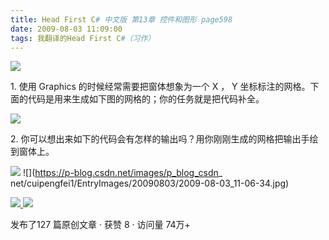 ```yaml
---
title: Head First C# 中文版 第13章 控件和图形 page598
date: 2009-08-03 11:09:00
tags: 我翻译的Head First C#（习作）
---
```

![](https://p-blog.csdn.net/images/p_blog_csdn_net/cuipengfei1/EntryImages/20090803/2009-08-03_11-02-04.jpg)

1\.  使用  Graphics  的时候经常需要把窗体想象为一个  X  ，  Y
坐标标注的网格。下面的代码是用来生成如下图的网格的；你的任务就是把代码补全。

![](https://p-blog.csdn.net/images/p_blog_csdn_net/cuipengfei1/EntryImages/20090803/2009-08-03_11-04-13.jpg)

2\.  你可以想出来如下的代码会有怎样的输出吗？用你刚刚生成的网格把输出手绘到窗体上。

![](https://p-blog.csdn.net/images/p_blog_csdn_net/cuipengfei1/EntryImages/20090803/2009-08-03_11-06-10.jpg) ![](https://p-blog.csdn.net/images/p_blog_csdn_
net/cuipengfei1/EntryImages/20090803/2009-08-03_11-06-34.jpg)



[ ![](https://profile.csdnimg.cn/5/2/5/3_cuipengfei1)
![](https://g.csdnimg.cn/static/user-reg-year/1x/11.png)
](https://blog.csdn.net/cuipengfei1)



发布了127 篇原创文章  ·  获赞 8  ·  访问量 74万+

